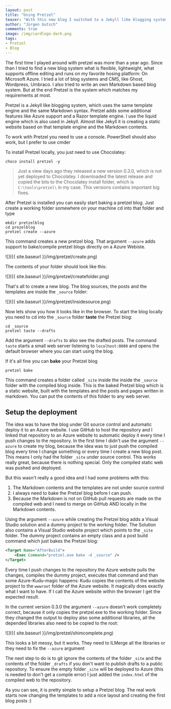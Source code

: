 ```yaml
--- 
layout: post
title: "Using Pretzel"
teaser: "With this new blog I switched to a Jekyll like blogging system called Pretzel. Pretzel is Jekyll written in .NET and a lightweight, easy to use and funny blogging system. This blog post is about the pretzel setup I did to get this blog running."
author: "Jürgen Gutsch"
comments: true
image: /img/cardlogo-dark.png
tags: 
- Pretzel
- Blog
---
```


The first time I played around with pretzel was more than a year ago. Since than I tried to find a new blog system what is flexible, lightweight, what supports offline editing and runs on my favorite hosing platform: On Microsoft Azure. I tried a lot of blog systems and CMS, like Ghost, Wordpress, Umbraco. I also tried to write an own Markdown based blog system. But at the end Pretzel is the system which matches my requirements at most.

Pretzel is a Jekyll like blogging system, which uses the same template engine and the same Markdown syntax. Pretzel adds some additional features like Azure support and a Razor template engine. I use the liquid engine which is also used in Jekyll. Almost like Jekyll it is creating a static website based on that template engine and the Markdown contents.

To work with Pretzel you need to use a console. PowerShell should also work, but I prefer to use cmder

To install Pretzel locally, you just need to use Chocolatey:

~~~ batch
choco install pretzel -y
~~~

> Just a view days ago they released a new version 0.3.0, which is not yet deployed to Chocolatey. I downloaded the latest release and copied the bits to the Chocolatey install folder, which is `C:\tools\pretzel\` in my case. This versions contains important big fixes.

After Pretzel is installed you can easily start baking a pretzel blog. Just create a working folder somewhere on your machine cd into that folder and type

~~~ batch
mkdir pretzelblog
cd prezelblog
pretzel create --azure
~~~

This command creates a new pretzel blog. That argument `--azure` adds support to bake/compile pretzel blogs directly on a Azure Webiste.

![]({{ site.baseurl }}/img/pretzel/create.png)

The contents of your folder should look like this:

![]({{ site.baseurl }}/img/pretzel/createfolder.png)

That's all to create a new blog. The blog sources, the posts and the templates are inside the `_source` folder:

![]({{ site.baseurl }}/img/pretzel/insidesource.png)

Now lets show you how it looks like in the browser. To start the blog locally you need to cd into the `_source` folder **taste** the Pretzel blog:

~~~ batch 
cd _source
pretzel taste --drafts
~~~

Add the argument `--drafts` to also see the drafted posts. The command `taste` starts a small web server listening to `localhost:8080` and opens the default browser where you can start using the blog.

If it's all fine you can **bake** your Pretzel blog

~~~ batch
pretzel bake
~~~

This command creates a folder called `_site` inside the inside the `_source` folder with the compiled blog inside. This is the baked Pretzel blog which is a static website, built with the templates and the posts and pages written in markdown. You can put the contents of this folder to any web server.

## Setup the deployment

The idea was to have the blog under Git source control and automatic deploy it to an Azure website. I use GitHub to host the repository and I linked that repository to an Azure website to automatic deploy it every time I push changes to the repository. In the first time I didn't use the argument `--azure` to create my blog, because the idea was to just push the compiled blog every time I change something or every time I create a new blog post. This means I only had the folder `_site` under source control. This works really great, because there is nothing special. Only the compiled static web was pushed and deployed.

But this wasn't really a good idea and I had some problems with this:

1. The Markdown contents and the templates are not under source control
2. I always need to bake the Pretzel blog before I can push.
3. Because the Markdown is not on GitHub pull requests are made on the compiled web and I need to merge on GitHub AND locally in the Markdown contents.

Using the argument `--azure` while creating the Pretzel blog adds a Visual Studio solution and a dummy project to the working folder. The Solution also contains a Visual Studio website project which points to the `_site` folder. The dummy project contains an empty class and a post build command which just bakes the Pretzel blog:

~~~ xml
<Target Name="AfterBuild">
	<Exec Command="pretzel.exe bake -d _source" />
</Target>
~~~

Every time I push changes to the repository the Azure website pulls the changes, compiles the dummy project, executes that command and than some Azure-Kudu-magic happens: Kudu copies the contents of the website project to the `wwwroot` folder of the Azure website. It magically does exactly what I want to have. If I call the Azure website within the browser I get the expected result.

In the current version 0.3.0 the argument `--azure` doesn't work completely correct, because it only copies the pretzel.exe to the working folder. Since they changed the output to deploy also some additional libraries, all the depended libraries also need to be copied to the root:
 
![]({{ site.baseurl }}/img/pretzel/shimcomplete.png)
 
This looks a bit messy, but it works. They need to ILMerge all the libraries or they need to fix the `--azure` argument

The next step to do is to git ignore the contents of the folder `_site` and the contents of the folder `_drafts` if you don't want to publish drafts to a public repository. To ensure the empty folder `_site` will be deployed to Azure (this is needed to don't get a compile error) I just added the `index.html` of the compiled web to the repository.

As you can see, it is pretty simple to setup a Pretzel blog. The real work starts now changing the templates to add a nice layout and creating the first blog posts :)
